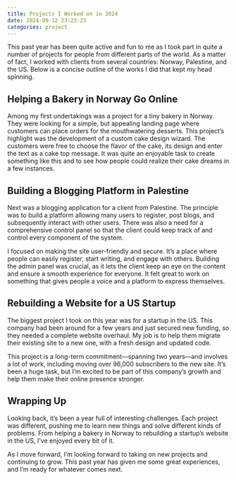```yaml
---
title: Projects I Worked on in 2024
date: 2024-09-12 23:23:23
categories: project
---
```


This past year has been quite active and fun to me as I took part in quite a number of projects for people from different parts of the world. As a matter of fact, I worked with clients from several countries: Norway, Palestine, and the US. Below is a concise outline of the works I did that kept my head spinning.

<!--more-->

## Helping a Bakery in Norway Go Online

Among my first undertakings was a project for a tiny bakery in Norway. They were looking for a simple, but appealing landing page where customers can place orders for the mouthwatering desserts. This project’s highlight was the development of a custom cake design wizard. The customers were free to choose the flavor of the cake, its design and enter the text as a cake top message. It was quite an enjoyable task to create something like this and to see how people could realize their cake dreams in a few instances.

## Building a Blogging Platform in Palestine

Next was a blogging application for a client from Palestine. The principle was to build a platform allowing many users to register, post blogs, and subsequently interact with other users. There was also a need for a comprehensive control panel so that the client could keep track of and control every component of the system.

I focused on making the site user-friendly and secure. It’s a place where people can easily register, start writing, and engage with others. Building the admin panel was crucial, as it lets the client keep an eye on the content and ensure a smooth experience for everyone. It felt great to work on something that gives people a voice and a platform to express themselves.

## Rebuilding a Website for a US Startup
The biggest project I took on this year was for a startup in the US. This company had been around for a few years and just secured new funding, so they needed a complete website overhaul. My job is to help them migrate their existing site to a new one, with a fresh design and updated code.

This project is a long-term commitment—spanning two years—and involves a lot of work, including moving over 96,000 subscribers to the new site. It’s been a huge task, but I’m excited to be part of this company’s growth and help them make their online presence stronger.

## Wrapping Up
Looking back, it’s been a year full of interesting challenges. Each project was different, pushing me to learn new things and solve different kinds of problems. From helping a bakery in Norway to rebuilding a startup’s website in the US, I’ve enjoyed every bit of it.

As I move forward, I’m looking forward to taking on new projects and continuing to grow. This past year has given me some great experiences, and I’m ready for whatever comes next.